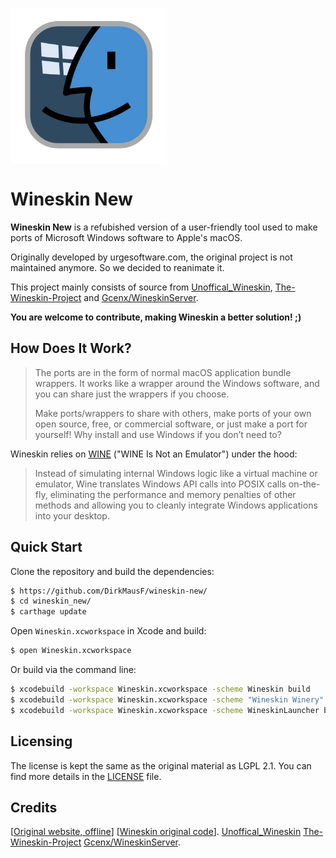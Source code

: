 <a href="https://github.com/DirkMausF/wineskin-new/"><img src="https://github.com/DirkMausF/wineskin-new/blob/master/wineskin.png" align="center" height="250" width="250" ></a>

# Wineskin New

**Wineskin New** is a refubished version of a user-friendly tool used to make ports of Microsoft Windows software to Apple's macOS.

Originally developed by urgesoftware.com, the original project is not maintained anymore. So we decided to reanimate it.

This project mainly consists of source from [Unoffical_Wineskin](https://github.com/vitor251093/wineskin/commits/Unoffical_Wineskin/), [The-Wineskin-Project](https://github.com/The-Wineskin-Project/wineskin-source/) and [Gcenx/WineskinServer](https://github.com/Gcenx/WineskinServer/).

**You are welcome to contribute, making Wineskin a better solution! ;)**


## How Does It Work?

> The ports are in the form of normal macOS application bundle wrappers.
> It works like a wrapper around the Windows software, and you can share just the wrappers if you choose.
> 
> Make ports/wrappers to share with others, make ports of your own open source, free, or commercial software, or just make a port for yourself!
> Why install and use Windows if you don’t need to?

Wineskin relies on [WINE](http://www.winehq.org/) ("WINE Is Not an Emulator") under the hood:

> Instead of simulating internal Windows logic like a virtual machine or emulator,
> Wine translates Windows API calls into POSIX calls on-the-fly,
> eliminating the performance and memory penalties of other methods
> and allowing you to cleanly integrate Windows applications into your desktop.

## Quick Start

Clone the repository and build the dependencies:

```bash
$ https://github.com/DirkMausF/wineskin-new/
$ cd wineskin_new/
$ carthage update
```

Open `Wineskin.xcworkspace` in Xcode and build:

```bash
$ open Wineskin.xcworkspace
```

Or build via the command line:

```bash
$ xcodebuild -workspace Wineskin.xcworkspace -scheme Wineskin build
$ xcodebuild -workspace Wineskin.xcworkspace -scheme "Wineskin Winery" build
$ xcodebuild -workspace Wineskin.xcworkspace -scheme WineskinLauncher build
```

## Licensing

The license is kept the same as the original material as LGPL 2.1.
You can find more details in the [LICENSE](LICENSE) file.

## Credits

[[Original website, offline](http://wineskin.urgesoftware.com/)] 
[[Wineskin original code](https://sourceforge.net/projects/wineskin/)].
[Unoffical_Wineskin](https://github.com/vitor251093/wineskin/commits/Unoffical_Wineskin/)
[The-Wineskin-Project](https://github.com/The-Wineskin-Project/wineskin-source/)
[Gcenx/WineskinServer](https://github.com/Gcenx/WineskinServer/).